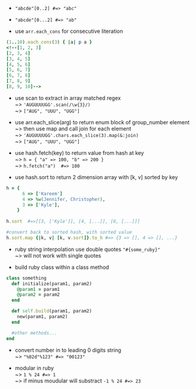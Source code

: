 * `"abcde"[0..2] #=> "abc"`  

* `"abcde"[0...2] #=> "ab"`  

* use `arr.each_cons` for consecutive literation  
```ruby
(1..10).each_cons(3) { |a| p a }
<!--[1, 2, 3]
[2, 3, 4]
[3, 4, 5]
[4, 5, 6]
[5, 6, 7]
[6, 7, 8]
[7, 8, 9]
[8, 9, 10]-->
```

* use scan to extract in array matched regex  
~> `'AUGUUUUGG'.scan(/\w{3}/)`  
~> `["AUG", "UUU", "UGG"]`

* use arr.each_slice(arg) to return enum block of group_number element  
~> then use map and call join for each element  
~> `'AUGUUUUGG'.chars.each_slice(3).map(&:join)`  
~> `["AUG", "UUU", "UGG"]`  

* use hash.fetch(key) to return value from hash at key  
~> `h = { "a" => 100, "b" => 200 }`  
~> `h.fetch("a")  #=> 100`

* use hash.sort to return 2 dimension array with [k, v] sorted by key    
```ruby
h = {
      6 => ['Kareem']
      4 => %w(Jennifer, Christopher),
      3 => ['Kyle'],
    }
  
h.sort  #=>[[3, ['Kyle']], [4, [...]], [6, [...]]]

#convert back to sorted hash, with sorted value
h.sort.map {|k, v| [k, v.sort]}.to_h #=> {3 => [], 4 => [], ...}
```
* ruby string interpolation use double quotes `"#{some_ruby}"`  
~> will not work with single quotes

* build ruby class within a class method  
```ruby
class something
  def initialize(param1, param2)
    @param1 = param1
    @param2 = param2
  end

  def self.build(param1, param2)
    new(param1, param2)
  end

  #other methods...
end
```

* convert number in to leading 0 digits string  
~> `"%02d"%123" #=> "00123"`  

* modular in ruby  
~> `1 % 24 #=> 1`  
~> if minus moudular will substract `-1 % 24 #=> 23`